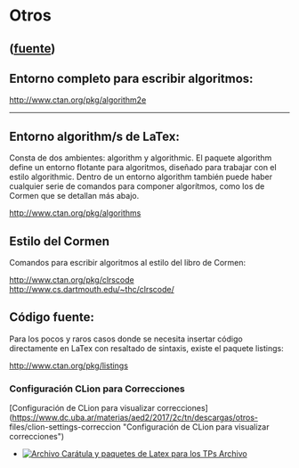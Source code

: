 # Otros
([fuente](https://campus.exactas.uba.ar/course/view.php?id=990&section=11))
---
## Entorno completo para escribir algoritmos:

<http://www.ctan.org/pkg/algorithm2e>

****

## Entorno algorithm/s de LaTex:

Consta de dos ambientes: algorithm y algorithmic. El paquete algorithm define
un entorno flotante para algoritmos, diseñado para trabajar con el estilo
algorithmic. Dentro de un entorno algorithm también puede haber cualquier
serie de comandos para componer algorítmos, como los de Cormen que se detallan
más abajo.

<http://www.ctan.org/pkg/algorithms>

## Estilo del Cormen

Comandos para escribir algoritmos al estilo del libro de Cormen:

<http://www.ctan.org/pkg/clrscode>  
<http://www.cs.dartmouth.edu/~thc/clrscode/>

## Código fuente:

Para los pocos y raros casos donde se necesita insertar código directamente en
LaTex con resaltado de sintaxis, existe el paquete listings:

<http://www.ctan.org/pkg/listings>

###  Configuración CLion para Correcciones

[Configuración de CLion para visualizar
correcciones](https://www.dc.uba.ar/materias/aed2/2017/2c/tn/descargas/otros-
files/clion-settings-correccion "Configuración de CLion para visualizar
correcciones")

  - [![Archivo](https://campus.exactas.uba.ar/theme/image.php/magazine/core/1462913092/f/archive) Carátula y paquetes de Latex para los TPs Archivo](https://campus.exactas.uba.ar/mod/resource/view.php?id=53283)

